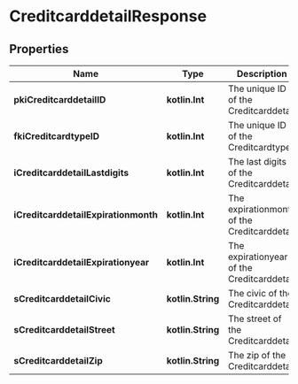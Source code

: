 
# CreditcarddetailResponse

## Properties
| Name | Type | Description | Notes |
| ------------ | ------------- | ------------- | ------------- |
| **pkiCreditcarddetailID** | **kotlin.Int** | The unique ID of the Creditcarddetail |  |
| **fkiCreditcardtypeID** | **kotlin.Int** | The unique ID of the Creditcardtype |  |
| **iCreditcarddetailLastdigits** | **kotlin.Int** | The last digits of the Creditcarddetail |  |
| **iCreditcarddetailExpirationmonth** | **kotlin.Int** | The expirationmonth of the Creditcarddetail |  |
| **iCreditcarddetailExpirationyear** | **kotlin.Int** | The expirationyear of the Creditcarddetail |  |
| **sCreditcarddetailCivic** | **kotlin.String** | The civic of the Creditcarddetail |  |
| **sCreditcarddetailStreet** | **kotlin.String** | The street of the Creditcarddetail |  |
| **sCreditcarddetailZip** | **kotlin.String** | The zip of the Creditcarddetail |  |




